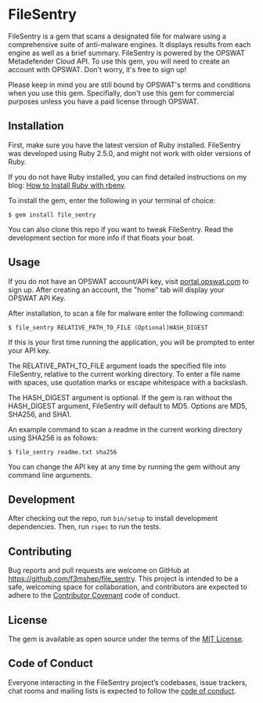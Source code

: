 # FileSentry

FileSentry is a gem that scans a designated file for malware using a comprehensive suite of anti-malware engines.
It displays results from each engine as well as a brief summary. FileSentry is powered by the OPSWAT Metadefender Cloud API. To use this gem, you will need to create an account with OPSWAT. Don't worry, it's free to sign up! 

Please keep in mind you are still bound by OPSWAT's terms and conditions when you use this gem. Specifially, don't use this gem for commercial purposes unless you have a paid license through OPSWAT.

## Installation

First, make sure you have the latest version of Ruby installed. FileSentry was developed using Ruby 2.5.0, and might not work with older versions of Ruby.

If you do not have Ruby installed, you can find detailed instructions on my blog: [How to Install Ruby with rbenv](http://alexandrawright.net/posts/how_to_install_ruby_with_rbenv).

To install the gem, enter the following in your terminal of choice:

    $ gem install file_sentry

You can also clone this repo if you want to tweak FileSentry. Read the development section for more info if that floats your boat.

## Usage
If you do not have an OPSWAT account/API key, visit [portal.opswat.com](https://portal.opswat.com/) to sign up. After creating an account, the "home" tab will display your OPSWAT API Key.

After installation, to scan a file for malware enter the following command:

    $ file_sentry RELATIVE_PATH_TO_FILE (Optional)HASH_DIGEST


If this is your first time running the application, you will be prompted to enter your API key.

The RELATIVE_PATH_TO_FILE argument loads the specified file into FileSentry, relative to the current working directory. To enter a file name with spaces, use quotation marks or escape whitespace with a backslash.

The HASH_DIGEST argument is optional. If the gem is ran without the HASH_DIGEST argument, FileSentry will default to MD5. Options are MD5, SHA256, and SHA1.

An example command to scan a readme in the current working directory using SHA256 is as follows:
    
    $ file_sentry readme.txt sha256

You can change the API key at any time by running the gem without any command line arguments.

## Development

After checking out the repo, run `bin/setup` to install development dependencies. Then, run `rspec` to run the tests.

## Contributing

Bug reports and pull requests are welcome on GitHub at https://github.com/f3mshep/file_sentry. This project is intended to be a safe, welcoming space for collaboration, and contributors are expected to adhere to the [Contributor Covenant](http://contributor-covenant.org) code of conduct.

## License

The gem is available as open source under the terms of the [MIT License](https://opensource.org/licenses/MIT).

## Code of Conduct

Everyone interacting in the FileSentry project’s codebases, issue trackers, chat rooms and mailing lists is expected to follow the [code of conduct](https://github.com/f3mshep/file_sentry/blob/master/CODE_OF_CONDUCT.md).
